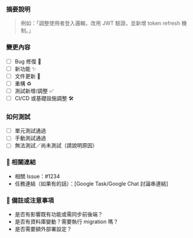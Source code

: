 ### 摘要說明

<!-- 請簡述此 PR 的目的與實作重點。-->

> 例如：「調整使用者登入邏輯，改用 JWT 驗證，並新增 token refresh 機制。」

### 變更內容

<!--不相關的可刪除節省空間-->

- [ ] Bug 修復 🐞
- [ ] 新功能 ✨
- [ ] 文件更新 📝
- [ ] 重構 ♻️
- [ ] 測試新增/調整 ✅
- [ ] CI/CD 或基礎設施調整 🛠️

### 如何測試

<!-- 請舉例或提供截圖 -->

- [ ] 單元測試通過
- [ ] 手動測試通過
- [ ] 無法測試／尚未測試（請說明原因）

### 📎 相關連結

- 相關 Issue：#1234
- 任務連結（如果有的話）：[Google Task/Google Chat 討論串連結]

### 🧾 備註或注意事項

- 是否有影響既有功能或需同步前後端？
- 是否有資料庫變動？需要執行 migration 嗎？
- 是否需要額外部署設定？
